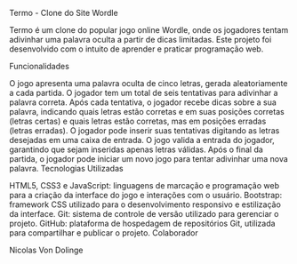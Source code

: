 Termo - Clone do Site Wordle

Termo é um clone do popular jogo online Wordle, onde os jogadores tentam adivinhar uma palavra oculta a partir de dicas limitadas. Este projeto foi desenvolvido com o intuito de aprender e praticar programação web.

Funcionalidades

O jogo apresenta uma palavra oculta de cinco letras, gerada aleatoriamente a cada partida.
O jogador tem um total de seis tentativas para adivinhar a palavra correta.
Após cada tentativa, o jogador recebe dicas sobre a sua palavra, indicando quais letras estão corretas e em suas posições corretas (letras certas) e quais letras estão corretas, mas em posições erradas (letras erradas).
O jogador pode inserir suas tentativas digitando as letras desejadas em uma caixa de entrada.
O jogo valida a entrada do jogador, garantindo que sejam inseridas apenas letras válidas.
Após o final da partida, o jogador pode iniciar um novo jogo para tentar adivinhar uma nova palavra.
Tecnologias Utilizadas

HTML5, CSS3 e JavaScript: linguagens de marcação e programação web para a criação da interface do jogo e interações com o usuário.
Bootstrap: framework CSS utilizado para o desenvolvimento responsivo e estilização da interface.
Git: sistema de controle de versão utilizado para gerenciar o projeto.
GitHub: plataforma de hospedagem de repositórios Git, utilizada para compartilhar e publicar o projeto.
Colaborador

Nicolas Von Dolinge
